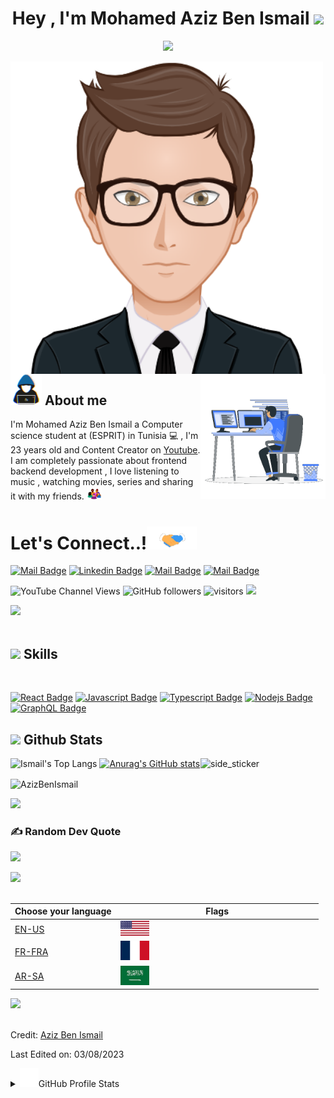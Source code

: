 <h1 align="center"><b>Hey , I'm Mohamed Aziz Ben Ismail </b><img src="https://media.giphy.com/media/hvRJCLFzcasrR4ia7z/giphy.gif" width="35"></h1>
<p align="center">
  <a href="https://github.com/DenverCoder1/readme-typing-svg"><img src="https://readme-typing-svg.herokuapp.com?font=Time+New+Roman&color=cyan&size=25&center=true&vCenter=true&width=600&height=100&lines=Hey!+It's+Aziz+BenIsmail..&hearts;++;Self-taught+Full+Stack+Web+Developer,;Software-Engineer,;Love+to+learn+new+stuffs..<3"></a>
</p>
<!--
<p align="center">
  
## [![Typing SVG](https://readme-typing-svg.herokuapp.com?font=Architects+Daughter&color=0099DD&size=30&lines=Hey!+It's+Ben+Ismail+Aziz!;Computer+Science+Student;Full+Stack+Web+Developer;Freelancer;DS%20|%20AI%20|%20ML%20Enthusiastic;Always%20learning%20new%20things)](https://github.com/AzizBenIsmail) 
  </p> -->
<!--  Ceci mon Avatar-->
<img title="My Avatar" align="left" src="assets/images/Aziz.png"  width="500px" alt="hi" >

<!--  Ceci une image -->
<picture> <img align="right" src="https://github.com/0xAbdulKhalid/0xAbdulKhalid/raw/main/assets/mdImages/Right_Side.gif" width = 200px></picture>

<!--  About me -->
<!--## <picture><img src = "assets/about_me.gif" width = 50px></picture> **About me**-->
## <picture><img src = "https://github.com/0xAbdulKhalid/0xAbdulKhalid/raw/main/assets/mdImages/about_me.gif" width = 50px></picture> **About me**
I'm Mohamed Aziz Ben Ismail a Computer science student at (ESPRIT) in Tunisia 💻 , I'm 23 years old and Content Creator on [Youtube](https://www.youtube.com/c/AzizBenIsmail).
I am completely passionate about frontend backend development , I love listening to music , watching movies, series and sharing it with my friends.
<img height ="20" src= "assets/friends.gif" />

<!-- Let's Connect..! -->
# <b> Let's Connect..!</b><img src="https://github.com/0xAbdulKhalid/0xAbdulKhalid/raw/main/assets/mdImages/handshake.gif" width ="80">

<!-- [![Twitter Badge](https://img.shields.io/badge/-@AzizBenIsmail-1ca0f1?style=flat&labelColor=1ca0f1&logo=twitter&logoColor=white&link=https://twitter.com/BenIsmalAziz1?s=07)](https://twitter.com/BenIsmalAziz1?s=07)  -->
[![Mail Badge](https://img.shields.io/badge/-AzizBenIsmail-e74c3c?style=flat&labelColor=e74c3c&logo=youtube&logoColor=white)](https://www.youtube.com/c/AzizBenIsmail) 
[![Linkedin Badge](https://img.shields.io/badge/-AzizBenIsmail-0e76a8?style=flat&labelColor=0e76a8&logo=linkedin&logoColor=white)](https://www.linkedin.com/in/aziz-ben-ismail-a111ba19a/) 
[![Mail Badge](https://img.shields.io/badge/-@AzizBenIsmail-e84393?style=flat&labelColor=e84393&logo=instagram&logoColor=white)](https://www.instagram.com/azizbensmail/)
[![Mail Badge](https://img.shields.io/badge/-AzizBenIsmail-c0392b?style=flat&labelColor=c0392b&logo=gmail&logoColor=white)](mailto:aziz.270700@gmail.com)

<!-- YouTube Channel Views /GitHub followers /visitors/Age  -->
![YouTube Channel Views](https://img.shields.io/youtube/channel/views/UC7tdKHWp7O-hWY_vpd8qBUw?style=social)
![GitHub followers](https://img.shields.io/github/followers/AzizBenIsmail?style=social)
![visitors](https://visitor-badge.glitch.me/badge?page_id=AzizBenIsmail.AzizBenIsmail)
<img src="https://img.shields.io/badge/Age-23-blue" />

<!-- Ligne  -->
<img src="https://user-images.githubusercontent.com/73097560/115834477-dbab4500-a447-11eb-908a-139a6edaec5c.gif"><br><br>
<!-- TODO: Add last video link 

- 🔭 I’m currently working at @Toptal
- :computer: Most used line of code `git commit -m "Initial Commit"`
- 🤔 I’m looking for help with Outstanding Video ideas.
- 📫 How to reach me: aziz.270700@gmail.com.
- 😄 Pronouns: Sam3oulation,Ismail.
-->


<!-- Skills  -->
## <img src="https://media2.giphy.com/media/QssGEmpkyEOhBCb7e1/giphy.gif?cid=ecf05e47a0n3gi1bfqntqmob8g9aid1oyj2wr3ds3mg700bl&rid=giphy.gif" width ="25"><b> Skills</b>
<br>

<!-- TODO: Make technologies links takes you to repositories -->

[![React Badge](https://img.shields.io/badge/-React-61DBFB?style=for-the-badge&labelColor=black&logo=react&logoColor=61DBFB)](#) [![Javascript Badge](https://img.shields.io/badge/-Javascript-F0DB4F?style=for-the-badge&labelColor=black&logo=javascript&logoColor=F0DB4F)](#) [![Typescript Badge](https://img.shields.io/badge/-Typescript-007acc?style=for-the-badge&labelColor=black&logo=typescript&logoColor=007acc)](#) [![Nodejs Badge](https://img.shields.io/badge/-Nodejs-3C873A?style=for-the-badge&labelColor=black&logo=node.js&logoColor=3C873A)](#) [![GraphQL Badge](https://img.shields.io/badge/-GraphQl-e535ab?style=for-the-badge&labelColor=black&logo=node.js&logoColor=e535ab)](#)

<!-- Github Stats   -->
## <img src="https://media.giphy.com/media/iY8CRBdQXODJSCERIr/giphy.gif" width="35"><b> Github Stats </b>
<img align="right" width=200px height=200px alt="side_sticker" src="https://media.giphy.com/media/TEnXkcsHrP4YedChhA/giphy.gif" />

![Ismail's Top Langs](https://github-readme-stats.vercel.app/api/top-langs/?username=AzizBenIsmail&theme=algolia&layout=compact)
[![Anurag's GitHub stats](https://github-readme-stats.vercel.app/api?username=AzizBenIsmail&show_icons=true&theme=algolia)](https://github.com/AzizBenIsmail)

<p><img align="center" src="https://github-readme-streak-stats.herokuapp.com/?user=AzizBenIsmail&&theme=algolia" alt="AzizBenIsmail" /></p>

![](https://github-readme-activity-graph.vercel.app/graph?username=AzizBenIsmail&theme=react)

### ✍️ Random Dev Quote
![](https://quotes-github-readme.vercel.app/api?type=horizontal&theme=radical)

<img src="https://user-images.githubusercontent.com/73097560/115834477-dbab4500-a447-11eb-908a-139a6edaec5c.gif"><br><br>
<div align="center" >

| Choose your language         | Flags                                                                                                              |
| -------------------------- | ---------------------------------------------------------------------------------------------------------------------- |
| [EN-US](./README.md)       | <img width="15%" alt="Node4Devs Logo" title="United States Flag (USA)" src="./assets/images/flags/USA.png" /> |
| [FR-FRA](./README-FR-FRA.md) | <img width="15%" alt="Node4Devs Logo" title="France Flag (FR)" src="./assets/images/flags/France.png" />        |
| [AR-SA](./README-AR-SA.md) | <img width="15%" alt="Node4Devs Logo" title="Saudi Flag (SA)" src="./assets/images/flags/saudi_ arabia.jpg" />        |

</div>
<!-- Ligne  -->
<img src="https://user-images.githubusercontent.com/73097560/115834477-dbab4500-a447-11eb-908a-139a6edaec5c.gif"><br><br>

Credit: [Aziz Ben Ismail](https://github.com/AzizBenIsmail)

Last Edited on: 03/08/2023
<details> 
  <summary>  <img src="./assets/giphy.gif" width="30px" alt="Git"/>GitHub Profile Stats </summary>
  <div>
  <samp>
      <br/>
            <p align="center">
      </p>
        <p align="center">
          <a href="https://github.com/AzizBenIsmail/">
          <img width="45%" src="https://github-profile-summary-cards.vercel.app/api/cards/repos-per-language?username=AzizBenIsmail&theme=gruvbox&layout=compact&hide_border=true"
          alt="1999AZZAR :: Top Langs by repo" />
          <img width="45%" src="https://github-profile-summary-cards.vercel.app/api/cards/most-commit-language?username=AzizBenIsmail&theme=gruvbox&layout=compact&hide_border=true"
          alt="1999AZZAR :: Top Langs by commit" />
          </a>
        </p>
    <br>

<!-- Trophies  -->
## <img src="https://media.giphy.com/media/dxIWYNNVCxFXdP76XE/giphy.gif" width ="25"><b> Trophies</b>

[![trophy](https://github-profile-trophy.vercel.app/?username=AzizBenIsmail&theme=nord&column=7)](https://github.com/Naderab/github-profile-trophy)

<br>
</details>




[reactplaylist]: https://www.youtube.com/watch?v=KxXXEL-k47Y&list=PLvXDmnBbOF7RnYiZvDwl2Pzcs2kfi10wd
[vscodetutorial]: https://www.youtube.com/watch?v=Bkie2ai8qeE&t=8s
[htmltutorial]: https://www.youtube.com/watch?v=VK6MXVxOsws&t=27s
[javascripttutorial]: https://www.youtube.com/watch?v=D-LHKvmX37E
